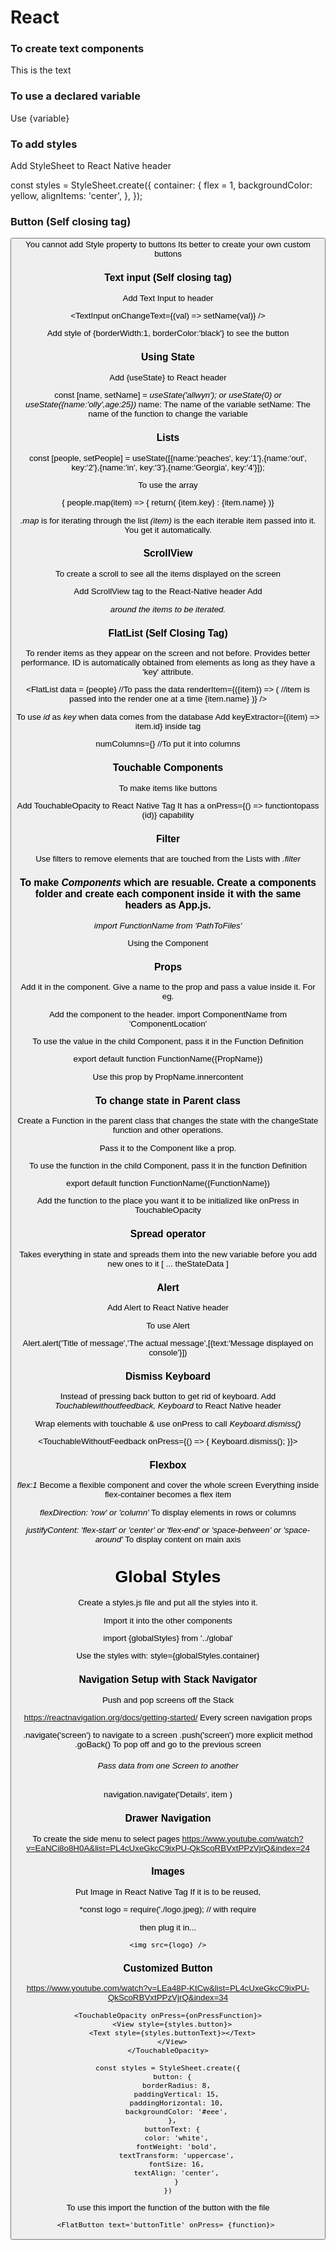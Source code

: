 # React


### To create text components

<View>
  <Text>
    This is the text
  </Text>
</View>

### To use a declared variable
Use {variable}

### To add styles

Add StyleSheet to React Native header

<Text style={styles.container}>

const styles = StyleSheet.create({
container: {
  flex = 1,
  backgroundColor: yellow,
  alignItems: 'center',
  },
});


### Button (Self closing tag)
<Button title='Update' />
You cannot add Style property to buttons
Its better to create your own custom buttons

### Text input (Self closing tag)
Add Text Input to header

<TextInput onChangeText={(val) => setName(val)} />

Add style of 
{borderWidth:1, borderColor:'black'} 
to see the button

### Using State

Add {useState} to React header

const [name, setName] = *useState('allwyn'); or useState(0) or useState({name:'olly',age:25})*
name: The name of the variable
setName: The name of the function to change the variable

### Lists

const [people, setPeople] = useState([{name:'peaches', key:'1'},{name:'out', key:'2'},{name:'in', key:'3'},{name:'Georgia', key:'4'}]);


To use the array 

{ people.map(item) => {
return(
  <View key={item.key}>
  <Text>{item.key} : {item.name}</Text>
  </View>
)}

*.map* is for iterating through the list
*(item)* is the each iterable item passed into it. You get it automatically.

### ScrollView
To create a scroll to see all the items displayed on the screen

Add ScrollView tag to the React-Native header
Add <ScrollView>
  
  </ScrollView> _around the items to be iterated._
  
 ### FlatList (Self Closing Tag)
 To render items as they appear on the screen and not before. Provides better performance. ID is automatically obtained from elements as long as they have a 'key' attribute.
 
 <FlatList
       data = {people} //To pass the data
       renderItem={({item}) => ( //item is passed into the render one at a time
        <Text style={styles.text}>{item.name}</Text>
       )}
 />
 
To use *id* as *key* when data comes from the database
Add 
keyExtractor={(item) => item.id}
inside <FlatList> tag
  
numColumns={} //To put it into columns


### Touchable Components

To make items like buttons

Add TouchableOpacity to React Native Tag 
It has a onPress={() => functiontopass (id)} capability 

### Filter
Use filters to remove elements that are touched from the Lists with 
*.filter*



### To make _Components_ which are resuable. Create a components folder and create each component inside it with the same headers as App.js.

*import FunctionName from 'PathToFiles'*

Using the Component

*<FunctionName />*




### Props

Add it in the component. Give a name to the prop and pass a value inside it. For eg.

<ComponentName PropName={PropValue} />

Add the component to the header.
import ComponentName from 'ComponentLocation'

To use the value in the child Component, pass it in the Function Definition

export default function FunctionName({PropName})

Use this prop by PropName.innercontent


### To change state in Parent class

Create a Function in the parent class that changes the state with the changeState function and other operations.

Pass it to the Component like a prop.

<ComponentName PropName={PropValue} />

To use the function in the child Component, pass it in the function Definition

export default function FunctionName({FunctionName})

Add the function to the place you want it to be initialized
like onPress in TouchableOpacity


### Spread operator
Takes everything in state and spreads them into the new variable before you add new ones to it
[
 ... theStateData 
]


### Alert

Add Alert to React Native header

To use Alert

Alert.alert('Title of message','The actual message',[{text:'Message displayed on console'}])


### Dismiss Keyboard

Instead of pressing back button to get rid of keyboard.
Add *Touchablewithoutfeedback, Keyboard* to React Native header

Wrap elements with touchable & use onPress to call *Keyboard.dismiss()*

<TouchableWithoutFeedback onPress={() => {
      Keyboard.dismiss();
    }}>
  
  
### Flexbox

*flex:1*
Become a flexible component and cover the whole screen
Everything inside flex-container becomes a flex item

*flexDirection: 'row' or 'column'*
To display elements in rows or columns

*justifyContent: 'flex-start' or 'center' or 'flex-end' or 'space-between' or 'space-around'*
To display content on main axis



# Global Styles

Create a styles.js file and put all the styles into it.

Import it into the other components

import {globalStyles} from '../global'

Use the styles with:
style={globalStyles.container}


### Navigation Setup with Stack Navigator

Push and pop screens off the Stack

https://reactnavigation.org/docs/getting-started/
Every screen navigation props

 .navigate('screen') to navigate to a screen
.push('screen') more explicit method
.goBack() To pop off and go to the previous screen

###### Pass data from one Screen to another
navigation.navigate('Details', item )


### Drawer Navigation
 
To create the side menu to select pages
https://www.youtube.com/watch?v=EaNCi8o8H0A&list=PL4cUxeGkcC9ixPU-QkScoRBVxtPPzVjrQ&index=24

### Images
Put Image in React Native Tag
If it is to be reused, 

*const logo = require('./logo.jpeg); // with require

then plug it in...

```
<img src={logo} />
```


### Customized Button

https://www.youtube.com/watch?v=LEa48P-KtCw&list=PL4cUxeGkcC9ixPU-QkScoRBVxtPPzVjrQ&index=34

```
<TouchableOpacity onPress={onPressFunction}>
  <View style={styles.button}>
  <Text style={styles.buttonText}></Text>
  </View>
</TouchableOpacity>

const styles = StyleSheet.create({
  button: {
    borderRadius: 8,
    paddingVertical: 15,
    paddingHorizontal: 10,
    backgroundColor: '#eee',
  },
  buttonText: {
    color: 'white',
    fontWeight: 'bold',
    textTransform: 'uppercase',
    fontSize: 16,
    textAlign: 'center',
    }
})
```

To use this import the function of the button with the file
```
<FlatButton text='buttonTitle' onPress= {function}> 
```